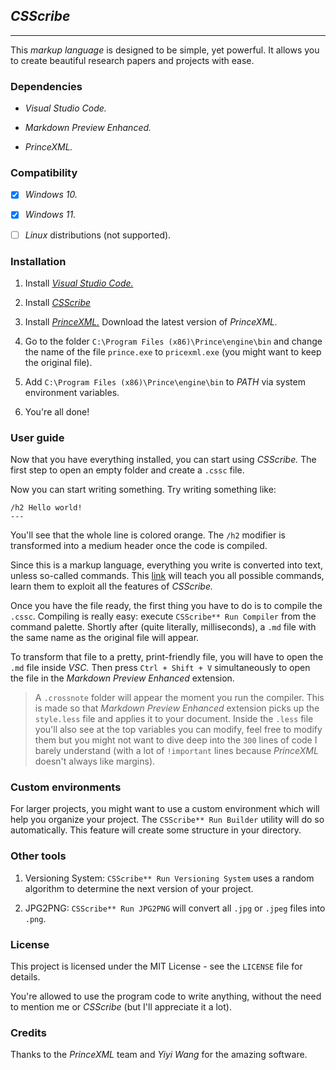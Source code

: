 ## *CSScribe*

---

This *markup language* is designed to be simple, yet powerful. It allows you to create beautiful research papers and projects with ease.

### Dependencies

   - *Visual Studio Code.*

   - *Markdown Preview Enhanced.*

   - *PrinceXML.*

### Compatibility

- [X] *Windows 10.*

- [X] *Windows 11.*

- [ ] *Linux* distributions (not supported).

### Installation

1. Install [*Visual Studio Code.*](https://code.visualstudio.com/download)

1. Install [*CSScribe*](https://marketplace.visualstudio.com/items?itemName=alejandro-vaz.csscribe)

1. Install [*PrinceXML.*](https://www.princexml.com/download/) Download the latest version of *PrinceXML.*

1. Go to the folder `C:\Program Files (x86)\Prince\engine\bin` and change the name of the file `prince.exe` to `pricexml.exe` (you might want to keep the original file).

1. Add `C:\Program Files (x86)\Prince\engine\bin` to *PATH* via system environment variables.

1. You're all done!

### User guide

Now that you have everything installed, you can start using *CSScribe.* The first step to open an empty folder and create a `.cssc` file.

Now you can start writing something. Try writing something like:

```cssc
/h2 Hello world!
---
```

You'll see that the whole line is colored orange. The `/h2` modifier is transformed into a medium header once the code is compiled.

Since this is a markup language, everything you write is converted into text, unless so-called commands. This [link](https://csscribe.ct.ws) will teach you all possible commands, learn them to exploit all the features of *CSScribe.*

Once you have the file ready, the first thing you have to do is to compile the `.cssc`. Compiling is really easy: execute `CSScribe** Run Compiler` from the command palette. Shortly after (quite literally, milliseconds), a `.md` file with the same name as the original file will appear.

To transform that file to a pretty, print-friendly file, you will have to open the `.md` file inside *VSC.* Then press `Ctrl + Shift + V` simultaneously to open the file in the *Markdown Preview Enhanced* extension.

> A `.crossnote` folder will appear the moment you run the compiler. This is made so that *Markdown Preview Enhanced* extension picks up the `style.less` file and applies it to your document. Inside the `.less` file you'll also see at the top variables you can modify, feel free to modify them but you might not want to dive deep into the `300` lines of code I barely understand (with a lot of `!important` lines because *PrinceXML* doesn't always like margins).

### Custom environments

For larger projects, you might want to use a custom environment which will help you organize your project. The `CSScribe** Run Builder` utility will do so automatically. This feature will create some structure in your directory.

### Other tools

1. Versioning System: `CSScribe** Run Versioning System` uses a random algorithm to determine the next version of your project.

1. JPG2PNG: `CSScribe** Run JPG2PNG` will convert all `.jpg` or `.jpeg` files into `.png`.

### License

This project is licensed under the MIT License - see the `LICENSE` file for details.

You're allowed to use the program code to write anything, without the need to mention me or *CSScribe* (but I'll appreciate it a lot).

### Credits

Thanks to the *PrinceXML* team and *Yiyi Wang* for the amazing software.